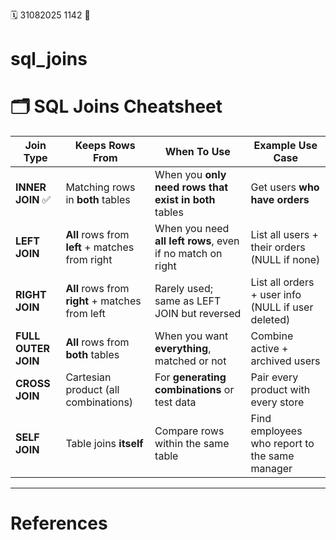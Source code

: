 🗓️ 31082025 1142
📎

# sql_joins

# 🗂 SQL Joins Cheatsheet

| **Join Type**       | **Keeps Rows From**                             | **When To Use**                                            | **Example Use Case**                               |
| ------------------- | ----------------------------------------------- | ---------------------------------------------------------- | -------------------------------------------------- |
| **INNER JOIN** ✅    | Matching rows in **both** tables                | When you **only need rows that exist in both** tables      | Get users **who have orders**                      |
| **LEFT JOIN**       | **All** rows from **left** + matches from right | When you need **all left rows**, even if no match on right | List all users + their orders (NULL if none)       |
| **RIGHT JOIN**      | **All** rows from **right** + matches from left | Rarely used; same as LEFT JOIN but reversed                | List all orders + user info (NULL if user deleted) |
| **FULL OUTER JOIN** | **All** rows from **both** tables               | When you want **everything**, matched or not               | Combine active + archived users                    |
| **CROSS JOIN**      | Cartesian product (all combinations)            | For **generating combinations** or test data               | Pair every product with every store                |
| **SELF JOIN**       | Table joins **itself**                          | Compare rows within the same table                         | Find employees who report to the same manager      |

---
# References
